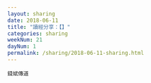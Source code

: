 ```yaml
---
layout: sharing
date: 2018-06-11
title: "讀經分享：【】"
categories: sharing
weekNum: 21
dayNum: 1
permalink: /sharing/2018-06-11-sharing.html
---
```



`錢斌傳道`
